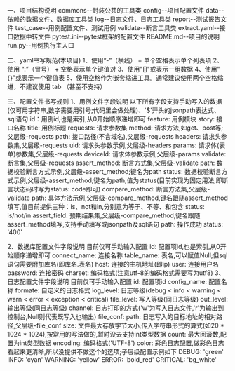 一、项目结构说明
  commons--封装公共的工具类
  config--项目配置文件
  data--依赖的数据文件、数据库工具类
  log--日志文件、日志工具类
  report--测试报告文件
  test_case--用例配置文件、测试用例
  validate--断言工具类
  extract.yaml--接口数据中转文件
  pytest.ini--pytest框架的配置文件
  README.md--项目的说明
  run.py--用例执行主入口

二、yaml书写规范(本项目)
  1、使用“-”（横线） + 单个空格表示单个列表项
  2、使用 “:”（冒号） + 空格表示单个键值对
  3、使用"[]"或表示一组数据
  4、使用"{}"或表示一个键值表
  5、使用空格作为嵌套缩进工具。通常建议使用两个空格缩进，不建议使用 tab （甚至不支持）
    
三、配置文件书写规则
  1、用例文件字段说明
  以下所有字段支持手动写入的数据(仅可用字符串,数字需要用引号;代码里会做处理)、'$'开头的jsonpath表达式、sql语句
    id：用例id,也是索引,从0开始顺序递增即可
    feature: 用例模块
    story: 接口名称
    title: 用例标题
    requests: 请求参数集
        method: 请求方法,如get、post等;父层级-requests
        path: 接口路径(不含域名),父层级-requests
        headers: 请求头参数集,父层级-requests
            uid: 请求头参数示例,父层级-headers
        params: 请求体(表单)参数集,父层级-requests
            deviceId: 请求体参数示例,父层级-params
    validate: 断言集,父层级-requests
        assert_method: 断言方式集,父层级-validate
            path: 数据校验断言方式示例,父层级-assert_method;键名为path
            status: 数据校验断言方式示例,父层级-assert_method;键名为path,值为status(目前实现为固定用法,即断言状态码时写为status: code即可)
        compare_method: 断言方法集,父层级-validate
            path: 具体方法示例,父层级-compare_method,键名跟随assert_method填写,值目前提供三种：is、not和in,分别意为等于、不等、和包含
            status: is/not/in
        assert_field: 预期结果集,父层级-compare_method,键名跟随assert_method填写,支持手动填写或jsonpath及sql语句
            path: 操作成功
            status: '400'

  2、数据库配置文件字段说明
  目前仅可手动输入配置
    id: 配置项id,也是索引,从0开始顺序递增即可
    connect_name: 连接名称
    table_name: 表名,可以赋值Null;但sql语句需要附加库名(即库名.表名)
    host: 连接的主机地址(即ip)
    user: 连接用户名
    password: 连接密码
    charset: 编码格式(注意utf-8的编码格式需要写为utf8)
  3、日志配置文件字段说明
  目前仅可手动输入配置
      id: 配置项id
      config_name: 配置名称
      formate: 自定义的日志格式
      log_level: 日志等级(debug < info < warning < warn < error < exception < critical)
      file_level: 写入等级(同日志等级)
      out_level: 输出等级(同日志等级)
      channel: 日志打印的方式('w'为写入日志文件,'r'为输出到控制台,Null则代表既写入也输出)
      file_conf:
          path: 日志写入的目标地址的相对路径,父层级-file_conf
          size: 文件最大存放字节大小,传入字符串形式的算式(如20 * 1024 * 1024),按常用的写法做的,暂时没去支持int类型数据
          count: 最大回滚数,配置为int类型数据
          encoding: 编码格式('UTF-8')
      color: 彩色日志配置,做彩色日志看起来更清晰,所以没提供不做这个的选项;子层级配置示例如下
          DEBUG: 'green'
          INFO: 'cyan'
          WARNING: 'yellow'
          ERROR: 'bold_red'
          CRITICAL: 'bg_white'
